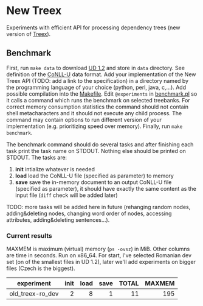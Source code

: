 # New Treex
Experiments with efficient API for processing dependency trees (new version of [Treex](https://github.com/ufal/treex)).

## Benchmark
First, run `make data` to download [UD 1.2](http://hdl.handle.net/11234/1-1548) and store in `data` directory.
See definition of the [CoNLL-U](https://universaldependencies.github.io/docs/format.html) data format.
Add your implementation of the New Treex API (TODO: add a link to the specification) in a directory named by the programming language of your choice (python, perl, java, c,...).
Add possible compilation into the [Makefile](Makefile).
Edit `@experiments` in [benchmark.pl](benchmark.pl) so it calls a command which runs the benchmark on selected treebanks.
For correct memory consumption statistics the command should not contain shell metacharacters and it should not execute any child process.
The command may contain options to run different version of your implementation (e.g. prioritizing speed over memory).
Finally, run `make benchmark`.

The benchmark command should do several tasks and after finishing each task print the task name on STDOUT.
Nothing else should be printed on STDOUT. The tasks are:

1. **init** intialize whatever is needed
2. **load** load the CoNLL-U file (specified as parameter) to memory
3. **save** save the in-memory document to an output CoNLL-U file (specified as parameter), it should have exactly the same content as the input file (`diff` check will be added later)

TODO: more tasks will be added here in future (rehanging random nodes, adding&deleting nodes, changing word order of nodes, accessing attributes, adding&deleting sentences...).

### Current results
MAXMEM is maximum (virtual) memory (`ps -ovsz`) in MiB.
Other columns are time in seconds. Run on x86_64.
For start, I've selected Romanian dev set (on of the smallest files in UD 1.2), later we'll add experiments on bigger files (Czech is the biggest).

| experiment       | init | load | save | TOTAL | MAXMEM |
|------------------|-----:|-----:|-----:|------:|-------:|
| old_treex-ro_dev |    2 |    8 |    1 |    11 |    195 |

